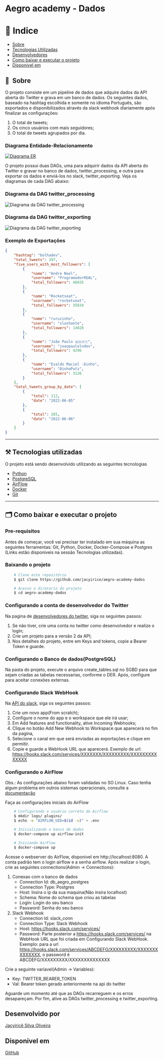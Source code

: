# Aegro academy - Dados

# 🏁 Indice
- [Sobre](#-sobre)
- [Tecnologias Utilizadas](#%EF%B8%8F-tecnologias-utilizadas)
- [Desenvolvedores](#desenvolvido-por)
- [Como baixar e executar o projeto](#-como-baixar-e-executar-o-projeto)
- [Disponivel em](#disponivel-em)

## 🔖&nbsp; Sobre
O projeto consiste em um pipeline de dados que adquire dados da API aberta do Twitter e grava em um banco de dados.
Os seguintes dados, baseado na hashtag escolhida e somente no idioma Português, são exportados e disponibilizados 
através da slack webhook diariamente após finalizar as configurações:
1. O total de tweets;
2. Os cinco usuários com mais seguidores;
3. O total de tweets agrupados por dia.

### Diagrama Entidade-Relacionamento
[![Diagrama ER](/docs/imgs/diagrama_ER.png)](https://dbdiagram.io/d/62621a901072ae0b6acacee2)

O projeto possui duas DAGs, uma para adquirir dados da API aberta do Twitter e gravar no banco de dados, twitter_processing, e outra para exportar os dados e enviá-los no slack, twitter_exporting. Veja os diagramas de cada DAG abaixo: 
### Diagrama da DAG twitter_processing
![Diagrama da DAG twitter_processing](docs/imgs/diagram_dag_twitter_processing.png)

### Diagrama da DAG twitter_exporting
![Diagrama da DAG twitter_exporting](docs/imgs/diagram_dag_twitter_exporting.png)

### Exemplo de Exportações
```json
{
    "hashtag": "bolhadev",
    "total_tweets": 397,
    "five_users_with_most_followers": [
        {
            "name": "Andre Noel",
            "username": "ProgramadorREAL",
            "total_followers": 46035
        },
        {
            "name": "Rocketseat",
            "username": "rocketseat",
            "total_followers": 35834
        },
        {
            "name": "ruruzinho",
            "username": "slashante",
            "total_followers": 14028
        },
        {
            "name": "João Paulo 🇧🇷🇵🇹",
            "username": "joaopaulolndev",
            "total_followers": 4296
        },
        {
            "name": "Evaldo Maciel -Dinho",
            "username": "DinhoPutz",
            "total_followers": 3136
        }
    ],
    "total_tweets_group_by_date": [
        {
            "total": 112,
            "date": "2022-06-05"
        },
        {
            "total": 285,
            "date": "2022-06-06"
        }
    ]
}
```
---
## ⚒️ Tecnologias utilizadas
O projeto está sendo desenvolvido utilizando as seguintes tecnologias

- [Python](https://python.org/)
- [PostgreSQL](https://www.postgresql.org/)
- [AirFlow](https://airflow.apache.org/)
- [Docker](https://www.docker.com/)
- [Git](https://git-scm.com/)

---
## 🗂 Como baixar e executar o projeto

### Pre-requisitos
Antes de começar, você vai precisar ter instalado em sua máquina as seguintes ferramentas: Git, Python, Docker, Docker-Compose e Postgres (Links estão disponiveis na sessão Tecnologias utilizadas). 

### Baixando o projeto
```bash
    # Clone este repositório
    $ git clone https://github.com/jacyirice/aegro-academy-dados

    # Acesse o diretorio do projeto
    $ cd aegro-academy-dados
```

### Configurando a conta de desenvolvedor do Twitter
Na pagina de [desenvolvedores do twitter](https://developer.twitter.com/), siga os seguintes passos:
1. Se não tiver, crie uma conta no twitter como desenvolvedor e realize o login;
2. Crie um projeto para a versão 2 da API;
3. Nos detalhes do projeto, entre em Keys and tokens, copie a Bearer Token e guarde.

### Configurando o Banco de dados(PostgreSQL)
Na pasta do projeto, execute o arquivo create_tables.sql no SGBD para que sejam criadas as tabelas necessarias, conforme o DER. Após, configure para aceitar conexões externas.

### Configurando Slack WebHook
Na [API do slack](https://api.slack.com/apps), siga os seguintes passos:
1. Crie um novo app(From scratch);
2. Configure o nome do app e o workspace que ele irá usar;
3. Em Add features and functionality, ative Incoming Webhooks;
4. Clique no botão Add New Webhook to Workspace que aparecerá no fim da pagina, 
5. Selecione o canal em que será enviadas as exportações e clique em permitir.
5. Copie e guarde a WebHook URL que aparecerá. Exemplo de url: https://hooks.slack.com/services/XXXXXXX/XXXXXXXXX/XXXXXXXXXXXXXX

### Configurando o AirFlow
Obs.: As configurações abaixo foram validadas no SO Linux. Caso tenha algum problema em outros sistemas operacionais, consulte a [documentação](https://airflow.apache.org/docs/apache-airflow/stable/start/docker.html)

Faça as configurações iniciais do AirFlow
```bash
    # Configurando o usuário correto do Airflow
    $ mkdir logs/ plugins/
    $ echo -e "AIRFLOW_UID=$(id -u)" > .env

    # Inicializando o banco de dados
    $ docker-compose up airflow-init

    # Iniciando AirFlow
    $ docker-compose up
```
Acesse o webserver do AirFlow, disponivel em http://localhost:8080. A conta padrão tem o login airflow e a senha airflow. 
Após realizar o login, crie as seguintes connections(Admin -> Connections):
1. Conexao com o banco de dados
    - Connection Id: db_aegro_postgres
    - Connection Type: Postgres
    - Host: Insira o ip da sua maquina(Não insira localhost)
    - Schema: Nome do schema que criou as tabelas
    - Login: Login do seu banco
    - Password: Senha do seu banco
2. Slack Webhook
    - Connection Id: slack_conn
    - Connection Type: Slack Webhook
    - Host: https://hooks.slack.com/services/
    - Password: Parte posterior a https://hooks.slack.com/services/ na WebHook URL que foi criada em Configurando Slack WebHook. Exemplo: para a url https://hooks.slack.com/services/ABCDEFG/XXXXXXXXX/XXXXXXXXXXXXXX, o password é ABCDEFG/XXXXXXXXX/XXXXXXXXXXXXXX

Crie a seguinte variavel(Admin -> Variables):
- Key: TWITTER_BEARER_TOKEN
- Val: Bearer token gerado anteriormente na api do twitter

Aguarde um momento até que as DAGs recarreguem e os erros desapareçam. Por fim, ative as DAGs twitter_processing e twitter_exporting.

## Desenvolvido por
[Jacyiricê Silva Oliveira](https://github.com/jacyirice/)

## Disponivel em 
[GitHub](https://github.com/jacyirice/aegro-academy-dados)